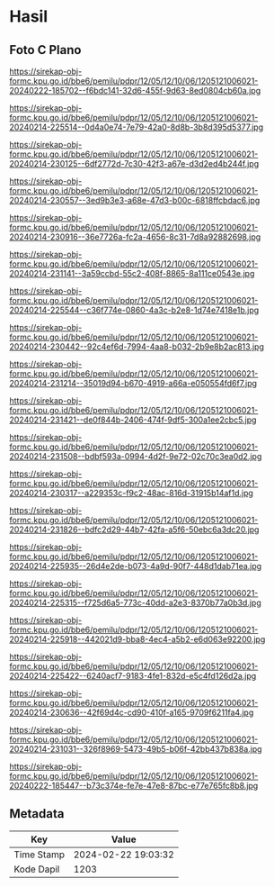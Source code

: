 # Hasil

## Foto C Plano

https://sirekap-obj-formc.kpu.go.id/bbe6/pemilu/pdpr/12/05/12/10/06/1205121006021-20240222-185702--f6bdc141-32d6-455f-9d63-8ed0804cb60a.jpg

https://sirekap-obj-formc.kpu.go.id/bbe6/pemilu/pdpr/12/05/12/10/06/1205121006021-20240214-225514--0d4a0e74-7e79-42a0-8d8b-3b8d395d5377.jpg

https://sirekap-obj-formc.kpu.go.id/bbe6/pemilu/pdpr/12/05/12/10/06/1205121006021-20240214-230125--6df2772d-7c30-42f3-a67e-d3d2ed4b244f.jpg

https://sirekap-obj-formc.kpu.go.id/bbe6/pemilu/pdpr/12/05/12/10/06/1205121006021-20240214-230557--3ed9b3e3-a68e-47d3-b00c-6818ffcbdac6.jpg

https://sirekap-obj-formc.kpu.go.id/bbe6/pemilu/pdpr/12/05/12/10/06/1205121006021-20240214-230916--36e7726a-fc2a-4656-8c31-7d8a92882698.jpg

https://sirekap-obj-formc.kpu.go.id/bbe6/pemilu/pdpr/12/05/12/10/06/1205121006021-20240214-231141--3a59ccbd-55c2-408f-8865-8a111ce0543e.jpg

https://sirekap-obj-formc.kpu.go.id/bbe6/pemilu/pdpr/12/05/12/10/06/1205121006021-20240214-225544--c36f774e-0860-4a3c-b2e8-1d74e7418e1b.jpg

https://sirekap-obj-formc.kpu.go.id/bbe6/pemilu/pdpr/12/05/12/10/06/1205121006021-20240214-230442--92c4ef6d-7994-4aa8-b032-2b9e8b2ac813.jpg

https://sirekap-obj-formc.kpu.go.id/bbe6/pemilu/pdpr/12/05/12/10/06/1205121006021-20240214-231214--35019d94-b670-4919-a66a-e050554fd6f7.jpg

https://sirekap-obj-formc.kpu.go.id/bbe6/pemilu/pdpr/12/05/12/10/06/1205121006021-20240214-231421--de0f844b-2406-474f-9df5-300a1ee2cbc5.jpg

https://sirekap-obj-formc.kpu.go.id/bbe6/pemilu/pdpr/12/05/12/10/06/1205121006021-20240214-231508--bdbf593a-0994-4d2f-9e72-02c70c3ea0d2.jpg

https://sirekap-obj-formc.kpu.go.id/bbe6/pemilu/pdpr/12/05/12/10/06/1205121006021-20240214-230317--a229353c-f9c2-48ac-816d-31915b14af1d.jpg

https://sirekap-obj-formc.kpu.go.id/bbe6/pemilu/pdpr/12/05/12/10/06/1205121006021-20240214-231826--bdfc2d29-44b7-42fa-a5f6-50ebc6a3dc20.jpg

https://sirekap-obj-formc.kpu.go.id/bbe6/pemilu/pdpr/12/05/12/10/06/1205121006021-20240214-225935--26d4e2de-b073-4a9d-90f7-448d1dab71ea.jpg

https://sirekap-obj-formc.kpu.go.id/bbe6/pemilu/pdpr/12/05/12/10/06/1205121006021-20240214-225315--f725d6a5-773c-40dd-a2e3-8370b77a0b3d.jpg

https://sirekap-obj-formc.kpu.go.id/bbe6/pemilu/pdpr/12/05/12/10/06/1205121006021-20240214-225918--442021d9-bba8-4ec4-a5b2-e6d063e92200.jpg

https://sirekap-obj-formc.kpu.go.id/bbe6/pemilu/pdpr/12/05/12/10/06/1205121006021-20240214-225422--6240acf7-9183-4fe1-832d-e5c4fd126d2a.jpg

https://sirekap-obj-formc.kpu.go.id/bbe6/pemilu/pdpr/12/05/12/10/06/1205121006021-20240214-230636--42f69d4c-cd90-410f-a165-9709f6211fa4.jpg

https://sirekap-obj-formc.kpu.go.id/bbe6/pemilu/pdpr/12/05/12/10/06/1205121006021-20240214-231031--326f8969-5473-49b5-b06f-42bb437b838a.jpg

https://sirekap-obj-formc.kpu.go.id/bbe6/pemilu/pdpr/12/05/12/10/06/1205121006021-20240222-185447--b73c374e-fe7e-47e8-87bc-e77e765fc8b8.jpg


## Metadata

| Key        | Value               |
| ---------- | ------------------- |
| Time Stamp | 2024-02-22 19:03:32 |
| Kode Dapil | 1203                |



